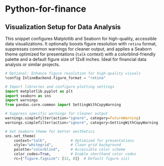 # Python-for-finance

## Visualization Setup for Data Analysis

This snippet configures Matplotlib and Seaborn for high-quality, accessible data visualizations. It optionally boosts figure resolution with `retina` format, suppresses common warnings for cleaner output, and applies a Seaborn theme optimized for presentations (`talk` context) with a colorblind-friendly palette and a default figure size of 12x8 inches. Ideal for financial data analysis or similar projects.

```python
# Optional: Enhance figure resolution for high-quality visuals
%config InlineBackend.figure_format = "retina"

# Import libraries and configure plotting settings
import matplotlib.pyplot as plt
import seaborn as sns
import warnings
from pandas.core.common import SettingWithCopyWarning

# Suppress specific warnings for cleaner output
warnings.simplefilter(action="ignore", category=FutureWarning)
warnings.simplefilter(action="ignore", category=SettingWithCopyWarning)

# Set Seaborn theme for better aesthetics
sns.set_theme(
    context="talk",           # Optimized for presentations
    style="whitegrid",        # Clean grid background
    palette="colorblind",     # Accessible color scheme
    color_codes=True,         # Enable shorthand color codes
    rc={"figure.figsize": [12, 8]}  # Default figure siz)
